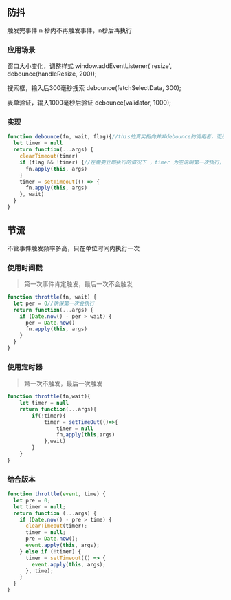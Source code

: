 ## 防抖
触发完事件 n 秒内不再触发事件，n秒后再执行
### 应用场景
窗口大小变化，调整样式
window.addEventListener('resize', debounce(handleResize, 200));

搜索框，输入后300毫秒搜索
debounce(fetchSelectData, 300);

表单验证，输入1000毫秒后验证
debounce(validator, 1000);
### 实现
```js
function debounce(fn, wait, flag){//this的真实指向并非debounce的调用者，而是返回闭包的调用者
  let timer = null
  return function(...args) {
    clearTimeout(timer)
    if (flag && !timer) {//在需要立即执行的情况下 ，timer 为空说明第一次执行，立即执行
      fn.apply(this, args)
    }
    timer = setTimeout(() => {
      fn.apply(this, args)
    }, wait)
  }
}
```
## 节流
不管事件触发频率多高，只在单位时间内执行一次
### 使用时间戳
> 第一次事件肯定触发，最后一次不会触发
```js
function throttle(fn, wait) {
  let per = 0//确保第一次会执行
  return function(...args) {
    if (Date.now() - per > wait) {
      per = Date.now()
      fn.apply(this, args)
    }
  }
}
```

### 使用定时器
>第一次不触发，最后一次触发
```js
function throttle(fn,wait){
    let timer = null
    return function(...args){
        if(!timer){
            timer = setTimeOut(()=>{
                timer = null
                fn,apply(this,args)
            },wait)
        }
    }
}
```
### 结合版本
```js
function throttle(event, time) {
  let pre = 0;
  let timer = null;
  return function (...args) {
    if (Date.now() - pre > time) {
      clearTimeout(timer);
      timer = null;
      pre = Date.now();
      event.apply(this, args);
    } else if (!timer) {
      timer = setTimeout(() => {
        event.apply(this, args);
      }, time);
    }
  }
}
```